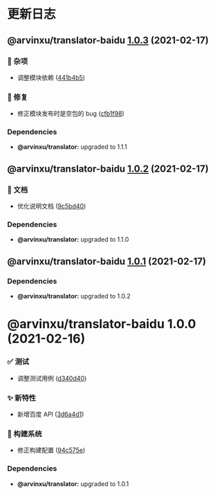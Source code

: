 # 更新日志

## @arvinxu/translator-baidu [1.0.3](https://github.com/arvinxx/translator/compare/@arvinxu/translator-baidu@1.0.2...@arvinxu/translator-baidu@1.0.3) (2021-02-17)

### 🎫 杂项

- 调整模块依赖 ([441b4b5](https://github.com/arvinxx/translator/commit/441b4b5))

### 🐛 修复

- 修正模块发布时是空包的 bug ([cfb1f98](https://github.com/arvinxx/translator/commit/cfb1f98))

### Dependencies

- **@arvinxu/translator:** upgraded to 1.1.1

## @arvinxu/translator-baidu [1.0.2](https://github.com/arvinxx/translator/compare/@arvinxu/translator-baidu@1.0.1...@arvinxu/translator-baidu@1.0.2) (2021-02-17)

### 📝 文档

- 优化说明文档 ([9c5bd40](https://github.com/arvinxx/translator/commit/9c5bd40))

### Dependencies

- **@arvinxu/translator:** upgraded to 1.1.0

## @arvinxu/translator-baidu [1.0.1](https://github.com/arvinxx/translator/compare/@arvinxu/translator-baidu@1.0.0...@arvinxu/translator-baidu@1.0.1) (2021-02-17)

### Dependencies

- **@arvinxu/translator:** upgraded to 1.0.2

# @arvinxu/translator-baidu 1.0.0 (2021-02-16)

### ✅ 测试

- 调整测试用例 ([d340d40](https://github.com/arvinxx/translator/commit/d340d40))

### ✨ 新特性

- 新增百度 API ([3d6a4d1](https://github.com/arvinxx/translator/commit/3d6a4d1))

### 👷 构建系统

- 修正构建配置 ([94c575e](https://github.com/arvinxx/translator/commit/94c575e))

### Dependencies

- **@arvinxu/translator:** upgraded to 1.0.1
